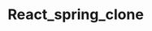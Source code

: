 # React_spring_clone
<!-- <img src='https://i.pinimg.com/236x/f1/9e/b8/f19eb82ad25f55509c41ab7efdd44278.jpg' alt='closed-state Image' /> -->

